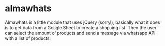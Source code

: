 # almawhats

Almawhats is a little module that uses jQuery (sorry!), basically what it does is to get data from a Google Sheet to create a shopping list. Then the user can select the amount of products and send a message via whatsapp API with a list of products.
